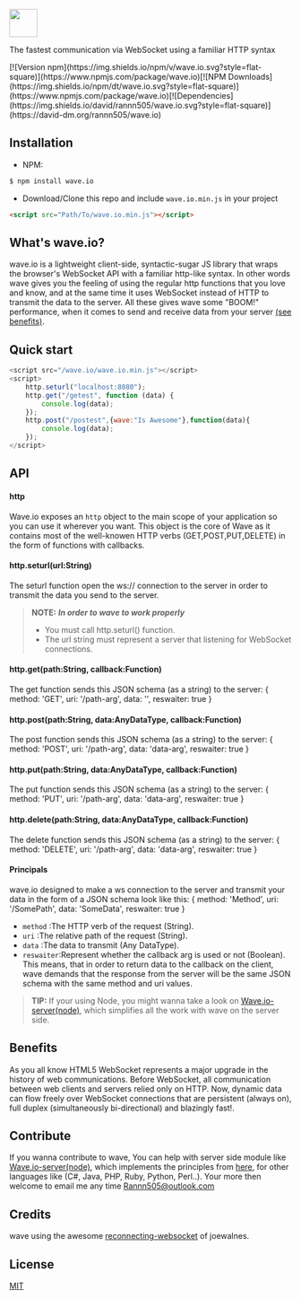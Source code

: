 [<img height="50" width="50" src="https://raw.githubusercontent.com/rannn505/wave.io/master/assets/wave.io.png">](http://google.com)
<p> The fastest communication via WebSocket using a familiar HTTP syntax </p>
[![Version npm](https://img.shields.io/npm/v/wave.io.svg?style=flat-square)](https://www.npmjs.com/package/wave.io)[![NPM Downloads](https://img.shields.io/npm/dt/wave.io.svg?style=flat-square)](https://www.npmjs.com/package/wave.io)[![Dependencies](https://img.shields.io/david/rannn505/wave.io.svg?style=flat-square)](https://david-dm.org/rannn505/wave.io)

## Installation

- NPM:
```bash
$ npm install wave.io
```
<!--- CDN:
``` html
<script src="https://cdn.jsdelivr.net/angular.ngscopestorage/latest/ngscopestorage.min.js"></script>
```-->
- Download/Clone this repo and include `wave.io.min.js` in your project
``` html
<script src="Path/To/wave.io.min.js"></script>
```

## What's wave.io?

wave.io is a lightweight client-side, syntactic-sugar JS library that wraps the browser's WebSocket API with a familiar http-like syntax.
In other words wave gives you the feeling of using the regular http functions that you love and know, and at the same time it uses WebSocket instead of HTTP to transmit the data to the server.
All these gives wave some "BOOM!" performance, when it comes to send and receive data from your server [(see benefits)](#Benefits).

## Quick start

```javascript
<script src="/wave.io/wave.io.min.js"></script>
<script>
    http.seturl("localhost:8080");   
    http.get("/getest", function (data) {
        console.log(data);
    });
    http.post("/postest",{wave:"Is Awesome"},function(data){
        console.log(data);
    });
</script>
```

## API

#### http
  
  Wave.io exposes an `http` object to the main scope of your application so you can use it wherever you want.
  This object is the core of Wave as it contains most of the well-knowen HTTP verbs (GET,POST,PUT,DELETE) in the form of functions with callbacks.

#### http.seturl(url:String)
  
  The seturl function open the ws:// connection to the server in order to transmit the data you send to the server.
  > **NOTE:** ***In order to wave to work properly***
  > - You must call http.seturl() function.
  > - The url string must represent a server that listening for WebSocket connections.
   
#### http.get(path:String, callback:Function)

  The get function sends this JSON schema (as a string) to the server:
  { method: 'GET', uri: '/path-arg', data: '', reswaiter: true }

#### http.post(path:String, data:AnyDataType, callback:Function)

  The post function sends this JSON schema (as a string) to the server:
  { method: 'POST', uri: '/path-arg', data: 'data-arg', reswaiter: true }
  
#### http.put(path:String, data:AnyDataType, callback:Function)

  The put function sends this JSON schema (as a string) to the server:
  { method: 'PUT', uri: '/path-arg', data: 'data-arg', reswaiter: true }

#### http.delete(path:String, data:AnyDataType, callback:Function)

  The delete function sends this JSON schema (as a string) to the server:
  { method: 'DELETE', uri: '/path-arg', data: 'data-arg', reswaiter: true }
  
#### Principals<a name="Principals"></a>
  
  wave.io designed to make a ws connection to the server and transmit your data in the form of a JSON schema look like this:
  { method: 'Method', uri: '/SomePath', data: 'SomeData', reswaiter: true }
  - `method`   :The HTTP verb of the request (String).
  - `uri`      :The relative path of the request (String).
  - `data`     :The data to transmit (Any DataType).
  - `reswaiter`:Represent whether the callback arg is used or not (Boolean).
  This means, that in order to return data to the callback on the client, 
  wave demands that the response from the server will be the same JSON schema with the same method and uri values.
  
  > **TIP:** 
  > If your using Node, you might wanna take a look on [Wave.io-server(node)](), which simplifies all the work with wave on the server side.
  
    
## Benefits<a name="Benefits"></a>

As you all know HTML5 WebSocket represents a major upgrade in the history of web communications. 
Before WebSocket, all communication between web clients and servers relied only on HTTP. 
Now, dynamic data can flow freely over WebSocket connections that are persistent (always on), full duplex (simultaneously bi-directional) and blazingly fast!.

## Contribute

If you wanna contribute to wave, You can help with server side module like [Wave.io-server(node)](),
which implements the principles from [here](#Principals), for other languages like (C#, Java, PHP, Ruby, Python, Perl..).
Your more then welcome to email me any time <Rannn505@outlook.com>

## Credits

wave using the awesome [reconnecting-websocket](https://github.com/joewalnes/reconnecting-websocket) of joewalnes.


## License

  [MIT](LICENSE)

